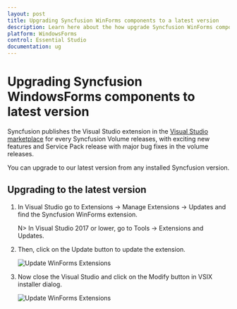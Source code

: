 ```yaml
---
layout: post
title: Upgrading Syncfusion WinForms components to a latest version
description: Learn here about the how upgrade Syncfusion WinForms components to a latest version from NuGet manager and migrate.
platform: WindowsForms
control: Essential Studio
documentation: ug
---
```


# Upgrading Syncfusion WindowsForms components to latest version

Syncfusion publishes the Visual Studio extension in the [Visual Studio marketplace](https://marketplace.visualstudio.com/items?itemName=SyncfusionInc.Windows-Extensions) for every Syncfusion Volume releases, with exciting new features and Service Pack release with  major bug fixes in the volume releases.

You can upgrade to our latest version from any installed Syncfusion version.

## Upgrading to the latest version

1.  In Visual Studio go to Extensions -> Manage Extensions -> Updates and find the Syncfusion WinForms extension.

    N> In Visual Studio 2017 or lower, go to Tools -> Extensions and Updates.

2.  Then, click on the Update button to update the extension.

    ![Update WinForms Extensions](images/UpdateExtensionUI.png)

3.  Now close the Visual Studio and click on the Modify button in VSIX installer dialog.

    ![Update WinForms Extensions](images/InstallUpdatedVersion.png)